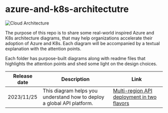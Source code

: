 # azure-and-k8s-architectutre
![Cloud Architecture](https://github.com/stephaneey/azure-and-k8s-architectutre/blob/main/images/cloudarchidiagrams.png)

The purpose of this repo is to share some real-world inspired Azure and K8s architecture diagrams, that may help organizations accelerate their adoption of Azure and K8s. Each diagram will be accompanied by a textual explanation with the attention points.

Each folder has purpose-built diagrams along with readme files that highlights the attention points and shed some light on the design choices.

| Release date | Description |Link
| ----------- | ----------- | ----------- |
| 2023/11/25 | This diagram helps you understand how to deploy a global API platform. |[Multi-region API deployment in two flavors](https://github.com/stephaneey/azure-and-k8s-architecture/tree/main/api%20management/multi-region-setup) |
